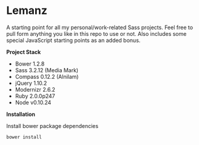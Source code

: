 # Lemanz

A starting point for all my personal/work-related Sass projects. Feel free to pull form anything you like in this repo to use or not. Also includes some special JavaScript starting points as an added bonus.

**Project Stack**

- Bower 1.2.8
- Sass 3.2.12 (Media Mark)
- Compass 0.12.2 (Alnilam)
- jQuery 1.10.2
- Modernizr 2.6.2
- Ruby 2.0.0p247
- Node v0.10.24

**Installation**

Install bower package dependencies

```bash
bower install
```
